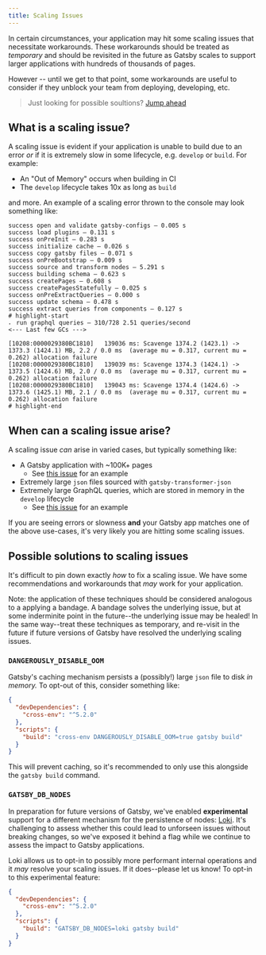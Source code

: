 ```yaml
---
title: Scaling Issues
---
```


In certain circumstances, your application may hit some scaling issues that necessitate workarounds. These workarounds should be treated as _temporary_ and should be revisited in the future as Gatsby scales to support larger applications with hundreds of thousands of pages.

However -- until we get to that point, some workarounds are useful to consider if they unblock your team from deploying, developing, etc.

> Just looking for possible soultions? [Jump ahead](#possible-solutions-to-scaling-issues)

## What is a scaling issue?

A scaling issue is evident if your application is unable to build due to an error _or_ if it is extremely slow in some lifecycle, e.g. `develop` or `build`. For example:

- An "Out of Memory" occurs when building in CI
- The `develop` lifecycle takes 10x as long as `build`

and more. An example of a scaling error thrown to the console may look something like:

```shell
success open and validate gatsby-configs — 0.005 s
success load plugins — 0.131 s
success onPreInit — 0.283 s
success initialize cache — 0.026 s
success copy gatsby files — 0.071 s
success onPreBootstrap — 0.009 s
success source and transform nodes — 5.291 s
success building schema — 0.623 s
success createPages — 0.608 s
success createPagesStatefully — 0.025 s
success onPreExtractQueries — 0.000 s
success update schema — 0.478 s
success extract queries from components — 0.127 s
# highlight-start
⠄ run graphql queries — 310/728 2.51 queries/second
<--- Last few GCs --->

[10208:0000029380BC1810]   139036 ms: Scavenge 1374.2 (1423.1) -> 1373.3 (1424.1) MB, 2.2 / 0.0 ms  (average mu = 0.317, current mu = 0.262) allocation failure
[10208:0000029380BC1810]   139039 ms: Scavenge 1374.3 (1424.1) -> 1373.5 (1424.6) MB, 2.0 / 0.0 ms  (average mu = 0.317, current mu = 0.262) allocation failure
[10208:0000029380BC1810]   139043 ms: Scavenge 1374.4 (1424.6) -> 1373.6 (1425.1) MB, 2.1 / 0.0 ms  (average mu = 0.317, current mu = 0.262) allocation failure
# highlight-end
```

## When can a scaling issue arise?

A scaling issue _can_ arise in varied cases, but typically something like:

- A Gatsby application with ~100K+ pages
  - See [this issue](https://github.com/gatsbyjs/gatsby/issues/12343) for an example
- Extremely large `json` files sourced with `gatsby-transformer-json`
- Extremely large GraphQL queries, which are stored in memory in the `develop` lifecycle
  - See [this issue](https://github.com/gatsbyjs/gatsby/issues/12566) for an example

If you are seeing errors or slowness **and** your Gatsby app matches one of the above use-cases, it's very likely you are hitting some scaling issues.

## Possible solutions to scaling issues

It's difficult to pin down exactly _how_ to fix a scaling issue. We have some recommendations and workarounds that _may_ work for your application.

Note: the application of these techniques should be considered analogous to a applying a bandage. A bandage solves the underlying issue, but at some inderminite point in the future--the underlying issue may be healed! In the same way--treat these techniques as temporary, and re-visit in the future if future versions of Gatsby have resolved the underlying scaling issues.

### `DANGEROUSLY_DISABLE_OOM`

Gatsby's caching mechanism persists a (possibly!) large `json` file to disk _in memory._ To opt-out of this, consider something like:

```json
{
  "devDependencies": {
    "cross-env": "^5.2.0"
  },
  "scripts": {
    "build": "cross-env DANGEROUSLY_DISABLE_OOM=true gatsby build"
  }
}
```

This will prevent caching, so it's recommended to only use this alongside the `gatsby build` command.

### `GATSBY_DB_NODES`

In preparation for future versions of Gatsby, we've enabled **experimental** support for a different mechanism for the persistence of nodes: [Loki](https://www.npmjs.com/package/loki). It's challenging to assess whether this could lead to unforseen issues without breaking changes, so we've exposed it behind a flag while we continue to assess the impact to Gatsby applications.

Loki allows us to opt-in to possibly more performant internal operations and it _may_ resolve your scaling issues. If it does--please let us know! To opt-in to this experimental feature:

```json
{
  "devDependencies": {
    "cross-env": "^5.2.0"
  },
  "scripts": {
    "build": "GATSBY_DB_NODES=loki gatsby build"
  }
}
```
